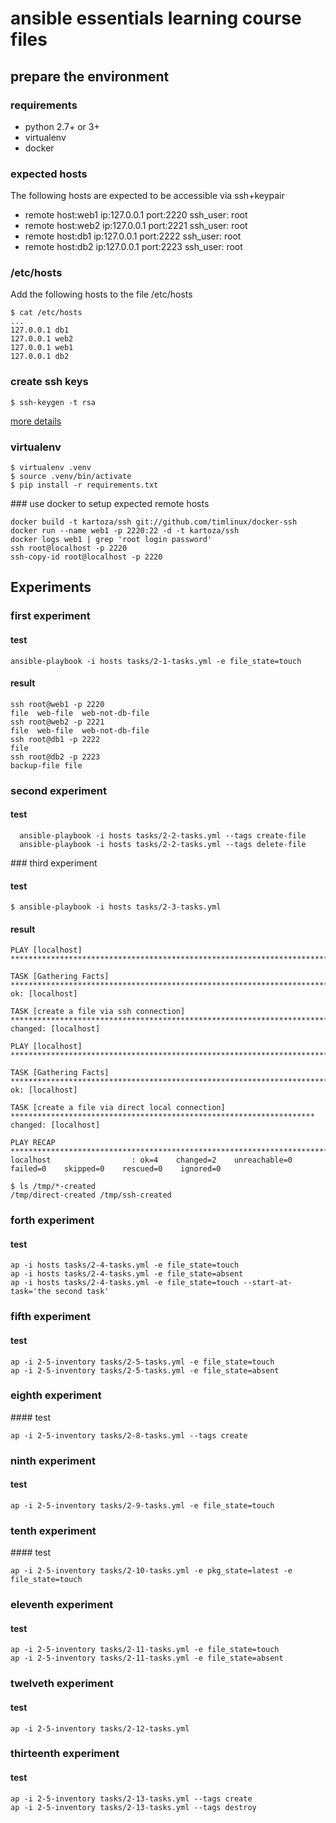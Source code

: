 # ansible essentials learning course files

## prepare the environment

### requirements

* python 2.7+ or 3+
* virtualenv
* docker

### expected hosts

The following hosts are expected to be accessible via ssh+keypair

* remote host:web1 ip:127.0.0.1 port:2220 ssh_user: root
* remote host:web2 ip:127.0.0.1 port:2221 ssh_user: root
* remote host:db1 ip:127.0.0.1 port:2222 ssh_user: root
* remote host:db2 ip:127.0.0.1 port:2223 ssh_user: root

### /etc/hosts

Add the following hosts to the file /etc/hosts

```
$ cat /etc/hosts
...
127.0.0.1 db1
127.0.0.1 web2
127.0.0.1 web1
127.0.0.1 db2
```

### create ssh keys

```
$ ssh-keygen -t rsa
```

[more details](https://www.digitalocean.com/community/tutorials/how-to-set-up-ssh-keys--2)

### virtualenv

```
$ virtualenv .venv
$ source .venv/bin/activate
$ pip install -r requirements.txt
```

### use docker to setup expected remote hosts

```
docker build -t kartoza/ssh git://github.com/timlinux/docker-ssh
docker run --name web1 -p 2220:22 -d -t kartoza/ssh
docker logs web1 | grep 'root login password'
ssh root@localhost -p 2220
ssh-copy-id root@localhost -p 2220
```

## Experiments

### first experiment

#### test
```
ansible-playbook -i hosts tasks/2-1-tasks.yml -e file_state=touch
```

#### result
```
ssh root@web1 -p 2220
file  web-file  web-not-db-file
ssh root@web2 -p 2221
file  web-file  web-not-db-file
ssh root@db1 -p 2222
file
ssh root@db2 -p 2223
backup-file file
```
### second experiment

#### test

```
  ansible-playbook -i hosts tasks/2-2-tasks.yml --tags create-file
  ansible-playbook -i hosts tasks/2-2-tasks.yml --tags delete-file
```

### third experiment

#### test

```
$ ansible-playbook -i hosts tasks/2-3-tasks.yml 
```

#### result
```
PLAY [localhost] ****************************************************************************************************

TASK [Gathering Facts] **********************************************************************************************
ok: [localhost]

TASK [create a file via ssh connection] *****************************************************************************
changed: [localhost]

PLAY [localhost] ****************************************************************************************************

TASK [Gathering Facts] **********************************************************************************************
ok: [localhost]

TASK [create a file via direct local connection] ********************************************************************
changed: [localhost]

PLAY RECAP **********************************************************************************************************
localhost                  : ok=4    changed=2    unreachable=0    failed=0    skipped=0    rescued=0    ignored=0   

$ ls /tmp/*-created
/tmp/direct-created	/tmp/ssh-created
```
### forth experiment

#### test

```
ap -i hosts tasks/2-4-tasks.yml -e file_state=touch
ap -i hosts tasks/2-4-tasks.yml -e file_state=absent
ap -i hosts tasks/2-4-tasks.yml -e file_state=touch --start-at-task='the second task'
```

### fifth experiment

#### test

```
ap -i 2-5-inventory tasks/2-5-tasks.yml -e file_state=touch
ap -i 2-5-inventory tasks/2-5-tasks.yml -e file_state=absent
```

### eighth experiment

#### test

```
ap -i 2-5-inventory tasks/2-8-tasks.yml --tags create
```
### ninth experiment

#### test

```
ap -i 2-5-inventory tasks/2-9-tasks.yml -e file_state=touch
```

### tenth experiment

#### test

```
ap -i 2-5-inventory tasks/2-10-tasks.yml -e pkg_state=latest -e file_state=touch
```

### eleventh experiment

#### test

```
ap -i 2-5-inventory tasks/2-11-tasks.yml -e file_state=touch
ap -i 2-5-inventory tasks/2-11-tasks.yml -e file_state=absent
```

### twelveth experiment

#### test

```
ap -i 2-5-inventory tasks/2-12-tasks.yml
```

### thirteenth experiment

#### test

```
ap -i 2-5-inventory tasks/2-13-tasks.yml --tags create
ap -i 2-5-inventory tasks/2-13-tasks.yml --tags destroy
```

